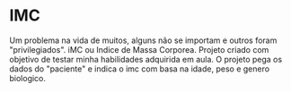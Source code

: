 # IMC
Um problema na vida de muitos, alguns não se importam e outros foram "privilegiados". iMC ou Indice de Massa Corporea.
Projeto criado com objetivo de testar minha habilidades adquirida em aula.
O projeto pega os dados do "paciente" e indica o imc com basa na idade, peso e genero biologico.
